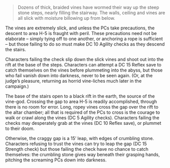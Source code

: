 > Dozens of thick, braided vines have wormed their way up the steep stone steps, nearly filling the stairway. The walls, ceiling and vines are all slick with moisture billowing up from below.

The vines are extremely slick, and unless the PCs take precautions, the descent to area H-5 is fraught with peril. These precautions need not be elaborate – simply tying off to one another, or anchoring a rope is sufficient – but those failing to do so must make DC 10 Agility checks as they descend the stairs.

Characters failing the check slip down the slick vines and shoot out into the rift at the base of the steps. Characters can attempt a DC 15 Reflex save to catch themselves on the vines before plummeting into the abyss, but those who fail vanish down into darkness, never to be seen again. (Or, at the judge’s pleasure, returning as horrid vine-liches much later in the campaign.)

The base of the stairs open to a black rift in the earth, the source of the vine-god. Crossing the gap to area H-5 is readily accomplished, through there is no room for error. Long, ropey vines cross the gap over the rift to the altar chamber; all that is required of the PCs to cross is the courage to walk or crawl along the vines (DC 5 Agility checks). Characters failing the checks may desperately grab at the vines (DC 10 Reflex save), or plummet to their doom.

Otherwise, the craggy gap is a 15’ leap, with edges of crumbling stone. Characters refusing to trust the vines can try to leap the gap (DC 15 Strength check) but those failing the check have no chance to catch themselves: the crumbling stone gives way beneath their grasping hands, pitching the screaming PCs down into darkness.